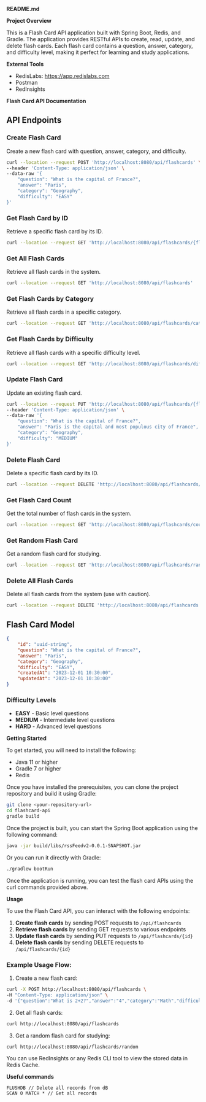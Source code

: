 **README.md**

**Project Overview**

This is a Flash Card API application built with Spring Boot, Redis, and Gradle. The application provides RESTful APIs to create, read, update, and delete flash cards. Each flash card contains a question, answer, category, and difficulty level, making it perfect for learning and study applications.

**External Tools**

* RedisLabs: https://app.redislabs.com
* Postman
* RedInsights

**Flash Card API Documentation**

## API Endpoints

### **Create Flash Card**
Create a new flash card with question, answer, category, and difficulty.

```bash
curl --location --request POST 'http://localhost:8080/api/flashcards' \
--header 'Content-Type: application/json' \
--data-raw '{
    "question": "What is the capital of France?",
    "answer": "Paris",
    "category": "Geography",
    "difficulty": "EASY"
}'
```

### **Get Flash Card by ID**
Retrieve a specific flash card by its ID.

```bash
curl --location --request GET 'http://localhost:8080/api/flashcards/{flashcard-id}'
```

### **Get All Flash Cards**
Retrieve all flash cards in the system.

```bash
curl --location --request GET 'http://localhost:8080/api/flashcards'
```

### **Get Flash Cards by Category**
Retrieve all flash cards in a specific category.

```bash
curl --location --request GET 'http://localhost:8080/api/flashcards/category/Geography'
```

### **Get Flash Cards by Difficulty**
Retrieve all flash cards with a specific difficulty level.

```bash
curl --location --request GET 'http://localhost:8080/api/flashcards/difficulty/EASY'
```

### **Update Flash Card**
Update an existing flash card.

```bash
curl --location --request PUT 'http://localhost:8080/api/flashcards/{flashcard-id}' \
--header 'Content-Type: application/json' \
--data-raw '{
    "question": "What is the capital of France?",
    "answer": "Paris is the capital and most populous city of France",
    "category": "Geography",
    "difficulty": "MEDIUM"
}'
```

### **Delete Flash Card**
Delete a specific flash card by its ID.

```bash
curl --location --request DELETE 'http://localhost:8080/api/flashcards/{flashcard-id}'
```

### **Get Flash Card Count**
Get the total number of flash cards in the system.

```bash
curl --location --request GET 'http://localhost:8080/api/flashcards/count'
```

### **Get Random Flash Card**
Get a random flash card for studying.

```bash
curl --location --request GET 'http://localhost:8080/api/flashcards/random'
```

### **Delete All Flash Cards**
Delete all flash cards from the system (use with caution).

```bash
curl --location --request DELETE 'http://localhost:8080/api/flashcards'
```

## Flash Card Model

```json
{
    "id": "uuid-string",
    "question": "What is the capital of France?",
    "answer": "Paris",
    "category": "Geography",
    "difficulty": "EASY",
    "createdAt": "2023-12-01 10:30:00",
    "updatedAt": "2023-12-01 10:30:00"
}
```

### Difficulty Levels
- **EASY** - Basic level questions
- **MEDIUM** - Intermediate level questions  
- **HARD** - Advanced level questions

**Getting Started**

To get started, you will need to install the following:

* Java 11 or higher
* Gradle 7 or higher
* Redis

Once you have installed the prerequisites, you can clone the project repository and build it using Gradle:

```bash
git clone <your-repository-url>
cd flashcard-api
gradle build
```

Once the project is built, you can start the Spring Boot application using the following command:

```bash
java -jar build/libs/rssFeedv2-0.0.1-SNAPSHOT.jar
```

Or you can run it directly with Gradle:

```bash
./gradlew bootRun
```

Once the application is running, you can test the flash card APIs using the curl commands provided above.

**Usage**

To use the Flash Card API, you can interact with the following endpoints:

1. **Create flash cards** by sending POST requests to `/api/flashcards`
2. **Retrieve flash cards** by sending GET requests to various endpoints
3. **Update flash cards** by sending PUT requests to `/api/flashcards/{id}`
4. **Delete flash cards** by sending DELETE requests to `/api/flashcards/{id}`

### Example Usage Flow:

1. Create a new flash card:
```bash
curl -X POST http://localhost:8080/api/flashcards \
-H "Content-Type: application/json" \
-d '{"question":"What is 2+2?","answer":"4","category":"Math","difficulty":"EASY"}'
```

2. Get all flash cards:
```bash
curl http://localhost:8080/api/flashcards
```

3. Get a random flash card for studying:
```bash
curl http://localhost:8080/api/flashcards/random
```

You can use RedInsights or any Redis CLI tool to view the stored data in Redis Cache.

**Useful commands**

```
FLUSHDB // Delete all records from dB
SCAN 0 MATCH * // Get all records
```

